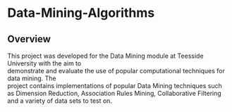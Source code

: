 # Data-Mining-Algorithms

## Overview
This project was developed for the Data Mining module at Teesside University with the aim to           
demonstrate and evaluate the use of popular computational techniques for data mining. The                 
project contains implementations of popular Data Mining techniques such as Dimension Reduction,
Association Rules Mining, Collaborative Filtering and a variety of data sets to test on.
